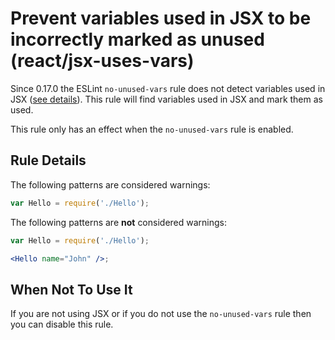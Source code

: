 # Prevent variables used in JSX to be incorrectly marked as unused (react/jsx-uses-vars)

Since 0.17.0 the ESLint `no-unused-vars` rule does not detect variables used in JSX ([see details](http://eslint.org/blog/2015/03/eslint-0.17.0-released#changes-to-jsxreact-handling)). This rule will find variables used in JSX and mark them as used.

This rule only has an effect when the `no-unused-vars` rule is enabled.

## Rule Details

The following patterns are considered warnings:

```js
var Hello = require('./Hello');
```

The following patterns are **not** considered warnings:

```jsx
var Hello = require('./Hello');

<Hello name="John" />;
```

## When Not To Use It

If you are not using JSX or if you do not use the `no-unused-vars` rule then you can disable this rule.
